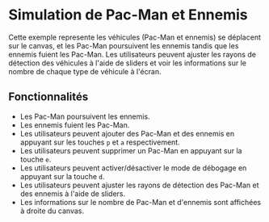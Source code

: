 # Simulation de Pac-Man et Ennemis

Cette exemple represente les véhicules (Pac-Man et ennemis) se déplacent sur le canvas, et les Pac-Man poursuivent les ennemis tandis que les ennemis fuient les Pac-Man. Les utilisateurs peuvent ajuster les rayons de détection des véhicules à l'aide de sliders et voir les informations sur le nombre de chaque type de véhicule à l'écran.

## Fonctionnalités

- Les Pac-Man poursuivent les ennemis.
- Les ennemis fuient les Pac-Man.
- Les utilisateurs peuvent ajouter des Pac-Man et des ennemis en appuyant sur les touches `p` et `a` respectivement.
- Les utilisateurs peuvent supprimer un Pac-Man en appuyant sur la touche `e`.
- Les utilisateurs peuvent activer/désactiver le mode de débogage en appuyant sur la touche `d`.
- Les utilisateurs peuvent ajuster les rayons de détection des Pac-Man et des ennemis à l'aide de sliders.
- Les informations sur le nombre de Pac-Man et d'ennemis sont affichées à droite du canvas.
